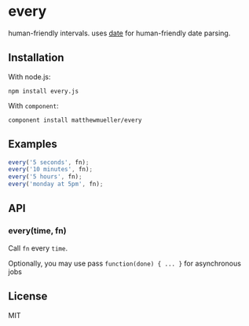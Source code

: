 # every

  human-friendly intervals. uses [date](http://github.com/matthewmueller/date) for human-friendly date parsing.

## Installation

With node.js:

    npm install every.js

With `component`:

    component install matthewmueller/every

## Examples

```js
every('5 seconds', fn);
every('10 minutes', fn);
every('5 hours', fn);
every('monday at 5pm', fn);
```

## API

### every(time, fn)

Call `fn` every `time`.

Optionally, you may use pass `function(done) { ... }` for asynchronous jobs

## License

  MIT
